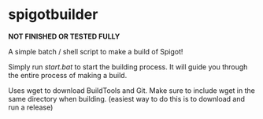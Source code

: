 # spigotbuilder
**NOT FINISHED OR TESTED FULLY**

A simple batch / shell script to make a build of Spigot!

Simply run _start.bat_ to start the building process. It will guide you through the entire process of making a build.

Uses wget to download BuildTools and Git. Make sure to include wget in the same directory when building. (easiest way to do this is to download and run a release)
